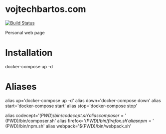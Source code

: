 # vojtechbartos.com

[![Build Status](https://travis-ci.org/Barvoj/vojtechbartos.com.svg?branch=master)](https://travis-ci.org/Barvoj/vojtechbartos.com)

Personal web page

# Installation

docker-compose up -d

# Aliases

alias up='docker-compose up -d'
alias down='docker-compose down'
alias start='docker-compose start'
alias stop='docker-compose stop'

alias codecept='$(PWD)/bin/codecept.sh'
alias composer='$(PWD)/bin/composer.sh'
alias firefox='$(PWD)/bin/firefox.sh'
alias npm='$(PWD)/bin/npm.sh'
alias webpack='$(PWD)/bin/webpack.sh'
